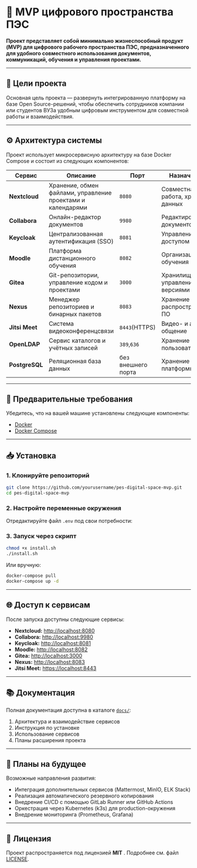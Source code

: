 
# 🚀 MVP цифрового пространства ПЭС

**Проект представляет собой минимально жизнеспособный продукт (MVP) для цифрового рабочего пространства ПЭС, предназначенного для удобного совместного использования документов, коммуникаций, обучения и управления проектами.**

---

## 🧩 Цели проекта

Основная цель проекта — развернуть интегрированную платформу на базе Open Source-решений, чтобы обеспечить сотрудников компании или студентов ВУЗа удобным цифровым инструментом для совместной работы и взаимодействия.

---

## ⚙️ Архитектура системы

Проект использует микросервисную архитектуру на базе Docker Compose и состоит из следующих компонентов:

| Сервис         | Описание                                                                                               | Порт                           | Назначение                                               |
| -------------------- | -------------------------------------------------------------------------------------------------------------- | ---------------------------------- | ------------------------------------------------------------------ |
| **Nextcloud**  | Хранение, обмен файлами, управление проектами и календарями | `8080`                           | Совместная работа, хранение данных   |
| **Collabora**  | Онлайн-редактор документов                                                             | `9980`                           | Редактирование документов                  |
| **Keycloak**   | Централизованная аутентификация (SSO)                                            | `8081`                           | Управление доступом                              |
| **Moodle**     | Платформа дистанционного обучения                                               | `8082`                           | Организация обучения                            |
| **Gitea**      | Git-репозитории, управление кодом и проектами                              | `3000`                           | Хранилище кода, управление версиями |
| **Nexus**      | Менеджер репозиториев и бинарных пакетов                                   | `8083`                           | Хранение и распространение ПО            |
| **Jitsi Meet** | Система видеоконференцсвязи                                                          | `8443`(HTTPS)                    | Видео- и аудио-общение                           |
| **OpenLDAP**   | Сервис каталогов и учётных записей                                               | `389`,`636`                    | Хранение данных пользователей           |
| **PostgreSQL** | Реляционная база данных                                                                   | без внешнего порта | Хранение данных платформы                   |

---

## 🚦 Предварительные требования

Убедитесь, что на вашей машине установлены следующие компоненты:

* [Docker](https://docs.docker.com/get-docker/)
* [Docker Compose](https://docs.docker.com/compose/install/)

---

## 📥 Установка

### 1. Клонируйте репозиторий

```bash
git clone https://github.com/yourusername/pes-digital-space-mvp.git
cd pes-digital-space-mvp
```

### 2. Настройте переменные окружения

Отредактируйте файл `.env` под свои потребности:

### 3. Запуск через скрипт

```bash
chmod +x install.sh
./install.sh
```

Или вручную:

```bash
docker-compose pull
docker-compose up -d
```

---

## 🌐 Доступ к сервисам

После запуска доступны следующие сервисы:

* **Nextcloud:** [http://localhost:8080](http://localhost:8080/)
* **Collabora:** [http://localhost:9980](http://localhost:9980/)
* **Keycloak:** [http://localhost:8081](http://localhost:8081/)
* **Moodle:** [http://localhost:8082](http://localhost:8082/)
* **Gitea:** [http://localhost:3000](http://localhost:3000/)
* **Nexus:** [http://localhost:8083](http://localhost:8083/)
* **Jitsi Meet:** [https://localhost:8443](https://localhost:8443/)

---

## 📚 Документация

Полная документация доступна в каталоге [`docs/`](https://chatgpt.com/g/g-p-6863078c7a1c8191b67ac674d71f72ff-mvp-tsifrovogo-prostranstva-pes-na-baze-docker/c/docs):

1. Архитектура и взаимодействие сервисов
2. Инструкция по установке
3. Использование сервисов
4. Планы расширения проекта

---

## 🔮 Планы на будущее

Возможные направления развития:

* Интеграция дополнительных сервисов (Mattermost, MinIO, ELK Stack)
* Реализация автоматического резервного копирования
* Внедрение CI/CD с помощью GitLab Runner или GitHub Actions
* Оркестрация через Kubernetes (k3s) для production-окружения
* Внедрение мониторинга (Prometheus, Grafana)

---

## 📄 Лицензия

Проект распространяется под лицензией  **MIT** . Подробнее см. файл [LICENSE](https://chatgpt.com/g/g-p-6863078c7a1c8191b67ac674d71f72ff-mvp-tsifrovogo-prostranstva-pes-na-baze-docker/c/LICENSE).
